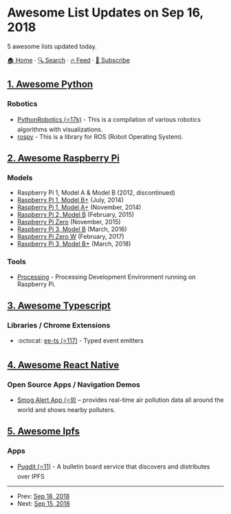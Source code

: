 # Awesome List Updates on Sep 16, 2018

5 awesome lists updated today.

[🏠 Home](/README.md) · [🔍 Search](https://test.trackawesomelist.com/search/) · [🔥 Feed](https://test.trackawesomelist.com/feed.xml) · [📮 Subscribe](https://trackawesomelist.us17.list-manage.com/subscribe?u=d2f0117aa829c83a63ec63c2f&id=36a103854c)



## [1. Awesome Python](/content/vinta/awesome-python/README.md)

### Robotics

*   [PythonRobotics (⭐17k)](https://github.com/AtsushiSakai/PythonRobotics) - This is a compilation of various robotics algorithms with visualizations.
*   [rospy](http://wiki.ros.org/rospy) - This is a library for ROS (Robot Operating System).

## [2. Awesome Raspberry Pi](/content/thibmaek/awesome-raspberry-pi/README.md)

### Models

*   Raspberry Pi 1, Model A & Model B (2012, discontinued)
*   [Raspberry Pi 1, Model B+](https://www.raspberrypi.org/products/raspberry-pi-1-model-b-plus/) (July, 2014)
*   [Raspberry Pi 1, Model A+](https://www.raspberrypi.org/products/raspberry-pi-1-model-a-plus/) (November, 2014)
*   [Raspberry Pi 2, Model B](https://www.raspberrypi.org/products/raspberry-pi-2-model-b/) (February, 2015)
*   [Raspberry Pi Zero](https://www.raspberrypi.org/products/raspberry-pi-zero/) (November, 2015)
*   [Raspberry Pi 3, Model B](https://www.raspberrypi.org/products/raspberry-pi-3-model-b/) (March, 2016)
*   [Raspberry Pi Zero W](https://www.raspberrypi.org/products/raspberry-pi-zero-w/) (February, 2017)
*   [Raspberry Pi 3, Model B+](https://www.raspberrypi.org/products/raspberry-pi-3-model-b-plus/) (March, 2018)

### Tools

*   [Processing](https://pi.processing.org/get-started/) - Processing Development Environment running on Raspberry Pi.

## [3. Awesome Typescript](/content/dzharii/awesome-typescript/README.md)

### Libraries / Chrome Extensions

*   :octocat: [ee-ts (⭐117)](https://github.com/aleclarson/ee-ts) - Typed event emitters

## [4. Awesome React Native](/content/jondot/awesome-react-native/README.md)

### Open Source Apps / Navigation Demos

*   [Smog Alert App (⭐9)](https://github.com/Bartozzz/smog-alert-app) – provides real-time air pollution data all around the world and shows nearby polluters.

## [5. Awesome Ipfs](/content/ipfs/awesome-ipfs/README.md)

### Apps

*   [Pugdit (⭐11)](https://github.com/zbyte64/pugdit) - A bulletin board service that discovers and distributes over IPFS

---

- Prev: [Sep 18, 2018](/content/2018/09/18/README.md)
- Next: [Sep 15, 2018](/content/2018/09/15/README.md)